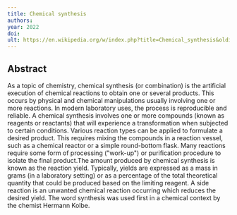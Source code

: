 ```yaml
---
title: Chemical synthesis
authors: 
year: 2022
doi: 
ult: https://en.wikipedia.org/w/index.php?title=Chemical_synthesis&oldid=1086756094
---
```

## Abstract
As a topic of chemistry, chemical synthesis (or combination) is the artificial execution of chemical reactions to obtain one or several products. This occurs by physical and chemical manipulations usually involving one or more reactions. In modern laboratory uses, the process is reproducible and reliable.
A chemical synthesis involves one or more compounds (known as reagents or reactants) that will experience a transformation when subjected to certain conditions. Various reaction types can be applied to formulate a desired product. This requires mixing the compounds in a reaction vessel, such as a chemical reactor or a simple round-bottom flask. Many reactions require some form of processing ("work-up") or purification procedure to isolate the final product.The amount produced by chemical synthesis is known as the reaction yield. Typically, yields are expressed as a mass in grams (in a laboratory setting) or as a percentage of the total theoretical quantity that could be produced based on the limiting reagent. A side reaction is an unwanted chemical reaction occurring which reduces the desired yield. The word synthesis was used first in a chemical context by the chemist Hermann Kolbe.
